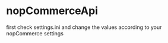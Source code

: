 # nopCommerceApi
first check settings.ini and change the values according to your nopCommerce settings
